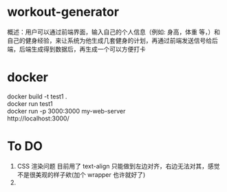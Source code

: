 # workout-generator

概述：用户可以通过前端界面，输入自己的个人信息（例如: 身高，体重 等，）和自己的健身经验，来让系统为他生成几套健身的计划，再通过前端发送信号给后端，后端生成得到数据后，再生成一个可以方便打卡

# docker

docker build -t test1 . <br>
docker run test1 <br>
docker run -p 3000:3000 my-web-server<br>
http://localhost:3000/<br>

# To DO

1. CSS 渲染问题 目前用了 text-align 只能做到左边对齐，右边无法对其，感觉不是很美观的样子欸(加个 wrapper 也许就好了)
2.
